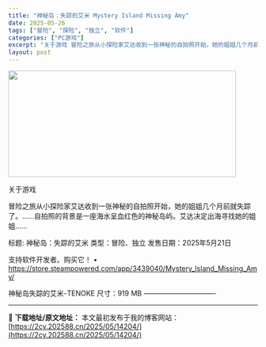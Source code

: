 ```yaml
---
title: "神秘岛：失踪的艾米 Mystery Island Missing Amy"
date: 2025-05-26
tags: ["冒险", "探险", "独立", "软件"]
categories: ["PC游戏"]
excerpt: "关于游戏 冒险之旅从小探险家艾达收到一张神秘的自拍照开始，她的姐姐几个月前就失踪了。……自拍照的背景是一座海水呈血红色的神秘岛屿。艾达决定出海寻找她的姐姐…… 标题: 神秘岛：失踪的艾米 类型：冒险、独立 发售日期：2025年5月21日 支持软件开发者。购买它！ • https://store.st&hellip;"
layout: post
---
```


<img src="https://2cy.202588.cn/wp-content/uploads/2025/05/2025052605394069.jpg" alt="" width="460" height="215" class="aligncenter size-full wp-image-14205" />

关于游戏

冒险之旅从小探险家艾达收到一张神秘的自拍照开始，她的姐姐几个月前就失踪了。……自拍照的背景是一座海水呈血红色的神秘岛屿。艾达决定出海寻找她的姐姐……

标题: 神秘岛：失踪的艾米
类型：冒险、独立
发售日期：2025年5月21日

支持软件开发者。购买它！
• https://store.steampowered.com/app/3439040/Mystery_Island_Missing_Amy/

神秘岛失踪的艾米-TENOKE
尺寸：919 MB
——————————- 

---
📖 **下载地址/原文地址：** 本文最初发布于我的博客网站：[https://2cy.202588.cn/2025/05/14204/](https://2cy.202588.cn/2025/05/14204/)
